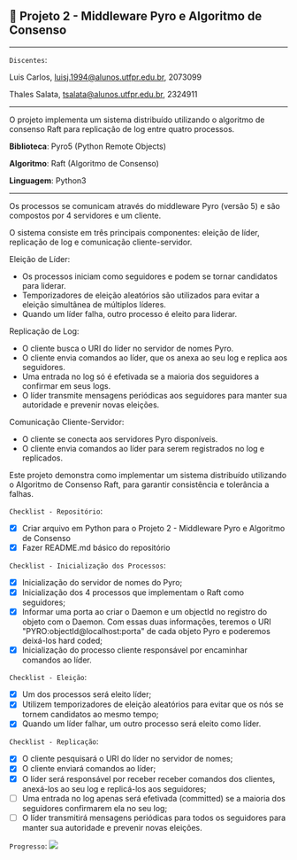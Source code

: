 ## 💯 Projeto 2 - Middleware Pyro e Algoritmo de Consenso
________________________________________________________________
`Discentes`: 

Luis Carlos, [luisj.1994@alunos.utfpr.edu.br](mailto:luisj.1994@alunos.utfpr.edu.br), 2073099

Thales Salata, [tsalata@alunos.utfpr.edu.br](mailto:tsalata@alunos.utfpr.edu.br), 2324911

_________________________________________________________________

O projeto implementa um sistema distribuído utilizando o algoritmo de consenso Raft para replicação de log entre quatro processos. 

**Biblioteca**: Pyro5 (Python Remote Objects)

**Algoritmo**: Raft (Algoritmo de Consenso)

**Linguagem**: Python3

_________________________________________________________________

Os processos se comunicam através do middleware Pyro (versão 5) e são compostos por 4 servidores e um cliente. 

O sistema consiste em três principais componentes: eleição de líder, replicação de log e comunicação cliente-servidor.

Eleição de Líder:

- Os processos iniciam como seguidores e podem se tornar candidatos para liderar.
- Temporizadores de eleição aleatórios são utilizados para evitar a eleição simultânea de múltiplos líderes.
- Quando um líder falha, outro processo é eleito para liderar.

Replicação de Log:

- O cliente busca o URI do líder no servidor de nomes Pyro.
- O cliente envia comandos ao líder, que os anexa ao seu log e replica aos seguidores.
- Uma entrada no log só é efetivada se a maioria dos seguidores a confirmar em seus logs.
- O líder transmite mensagens periódicas aos seguidores para manter sua autoridade e prevenir novas eleições.

Comunicação Cliente-Servidor:

- O cliente se conecta aos servidores Pyro disponíveis.
- O cliente envia comandos ao líder para serem registrados no log e replicados.

Este projeto demonstra como implementar um sistema distribuído utilizando o Algoritmo de Consenso Raft, para garantir consistência e tolerância a falhas.

`Checklist - Repositório`:
- [X] Criar arquivo em Python para o Projeto 2 - Middleware Pyro e Algoritmo de Consenso
- [X] Fazer README.md básico do repositório

`Checklist - Inicialização dos Processos`: 
- [X] Inicialização do servidor de nomes do Pyro;
- [X] Inicialização dos 4 processos que implementam o Raft como seguidores;
- [X] Informar uma porta ao criar o Daemon e um objectId no registro do objeto com o Daemon. Com essas duas informações, teremos o URI "PYRO:objectId@localhost:porta" de cada objeto Pyro e poderemos deixá-los hard coded;
- [X] Inicialização do processo cliente responsável por encaminhar comandos ao líder.

`Checklist - Eleição`: 
- [X] Um dos processos será eleito líder;
- [X] Utilizem temporizadores de eleição aleatórios para evitar que os nós se tornem candidatos ao mesmo tempo;
- [X] Quando um líder falhar, um outro processo será eleito como líder.

`Checklist - Replicação`:
- [X] O cliente pesquisará o URI do líder no servidor de nomes;
- [X] O cliente enviará comandos ao líder;
- [X] O líder será responsável por receber receber comandos dos clientes, anexá-los ao seu log e replicá-los aos seguidores;
- [ ] Uma entrada no log apenas será efetivada (committed) se a maioria dos seguidores confirmarem ela no seu log;
- [ ] O líder transmitirá mensagens periódicas para todos os seguidores para manter sua autoridade e prevenir novas eleições.

`Progresso`: 
![](https://geps.dev/progress/75) 

